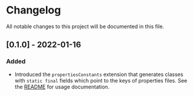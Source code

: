 # Changelog

All notable changes to this project will be documented in this file.


## [0.1.0] - 2022-01-16

### Added

- Introduced the `propertiesConstants` extension that generates classes with `static final` fields which point to the keys of properties files.
See the [README](https://github.com/jaygazula27/easy-resources-gradle-plugin/blob/v0.1.0/README.md#propertiesconstants) for usage documentation.